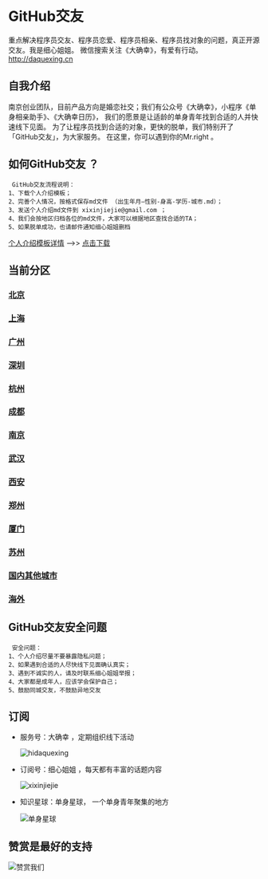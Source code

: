 # GitHub交友
重点解决程序员交友、程序员恋爱、程序员相亲、程序员找对象的问题，真正开源交友。我是细心姐姐。 微信搜索关注《大确幸》，有爱有行动。<http://daquexing.cn> 


## 自我介绍
南京创业团队，目前产品方向是婚恋社交；我们有公众号《大确幸》，小程序《单身相亲助手》、《大确幸日历》， 我们的愿景是让适龄的单身青年找到合适的人并快速线下见面。 为了让程序员找到合适的对象，更快的脱单，我们特别开了「GitHub交友」，为大家服务。 在这里，你可以遇到你的Mr.right 。

 	 
## 如何GitHub交友 ？

	 GitHub交友流程说明：
	1、下载个人介绍模板；
	2、完善个人情况，按格式保存md文件 （出生年月—性别-身高-学历-城市.md）；
	3、发送个人介绍md文件到 xixinjiejie@gmail.com ；
	4、我们会按地区归档各位的md文件，大家可以根据地区查找合适的TA；
	5、如果脱单成功，也请邮件通知细心姐姐删档

 [个人介绍模板详情](./个人介绍模板.md "下载个人介绍模板") -->>  [点击下载](./个人介绍模板.md "下载个人介绍模板") 

##  当前分区
### [北京](https://github.com/xixinjiejie/beijing-programers "首都北京") 
### [上海](https://github.com/xixinjiejie/shanghai-programers "魔都上海") 
### [广州](https://github.com/xixinjiejie/guangzhou-programers "广州") 
### [深圳](https://github.com/xixinjiejie/shenzhen-programers "深圳") 
### [杭州](https://github.com/xixinjiejie/hangzhou-programers "杭州") 
### [成都](https://github.com/xixinjiejie/chengdu-programers "成都") 
### [南京](https://github.com/xixinjiejie/nanjing-programers "鸭都南京") 
### [武汉](https://github.com/xixinjiejie/wuhan-programers "武汉") 
### [西安](https://github.com/xixinjiejie/xian-programers "西安") 
### [郑州](https://github.com/xixinjiejie/zhengzhou-programers "郑州") 
### [厦门](https://github.com/xixinjiejie/xiamen-programers "厦门") 
###  [苏州](https://github.com/xixinjiejie/suzhou-programers "苏州") 
### [国内其他城市](https://github.com/xixinjiejie/others-programers "国内其他城市") 
### [海外](https://github.com/xixinjiejie/overseas-programers "海外") 


## GitHub交友安全问题 

	 安全问题：
	1、个人介绍尽量不要暴露隐私问题；
	2、如果遇到合适的人尽快线下见面确认真实；
	3、遇到不诚实的人，请及时联系细心姐姐举报；
	4、大家都是成年人，应该学会保护自己；
	5、鼓励同城交友，不鼓励异地交友
## 订阅
* 服务号：大确幸  ，定期组织线下活动	
 
     ![hidaquexing](https://img.cdn.daquexing.cn/upload/20180523/05436ef1462c4d44bc4628285ddca35b.png)

* 订阅号：细心姐姐 ，每天都有丰富的话题内容

    ![xixinjiejie](https://img.cdn.daquexing.cn/upload/20180523/d7d53193b58b499398f60fb8dd5c69d6.png)

* 知识星球：单身星球， 一个单身青年聚集的地方

    ![单身星球](https://img.cdn.daquexing.cn/upload/20180523/b3fd0d20eb094e58831472a1cd636ee8.png)
    
## 赞赏是最好的支持

   ![赞赏我们](https://img.cdn.daquexing.cn/upload/20180523/55e3e1a34006458780bc690b470aa97c.png)
    
